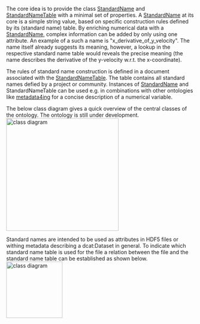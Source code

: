 The core idea is to provide the class <a href="https://matthiasprobst.github.io/ssno#StandardName">StandardName</a> and <a href="https://matthiasprobst.github.io/ssno#StandardName">StandardNameTable</a> with a minimal set of properties. A <a href="https://matthiasprobst.github.io/ssno#StandardName">StandardName</a> at its core is a simple string value, based on specific construction rules defined by its (standard name) table.
By enriching numerical data with a <a href="https://matthiasprobst.github.io/ssno#StandardName">StandardName</a>, complex information can be added by only using one attribute. An example of a such a name is "x_derivative_of_y_velocity". The name itself already suggests its meaning, however, a lookup in the respective standard name table would reveals the precise meaning (the name describes the derivative of the y-velocity w.r.t. the x-coordinate).

The rules of standard name construction is defined in a document associated with the <a href="https://matthiasprobst.github.io/ssno#StandardName">StandardNameTable</a>. The table contains all standard names defied by a project or community. Instances of <a href="https://matthiasprobst.github.io/ssno#StandardName">StandardName</a> and StandardNameTable can be used e.g. in combinations with other ontologies like <a href="https://nfdi4ing.pages.rwth-aachen.de/metadata4ing/metadata4ing/" target="_blank">metadata4ing</a> for a concise description of a numerical variable.

The below class diagram gives a quick overview of the central classes of the ontology. The ontology is still under development. 
<img alt="class diagram" src="https://github.com/matthiasprobst/ssno/blob/main/documentation/imgs/SSNO_VERSION/classdiagram.png?raw=true" height="300 px">

Standard names are intended to be used as attributes in HDF5 files or withing metadata describing a dcat:Dataset in general. To indicate which standard name table is used for the file a relation between the file and the standard name table can be established as shown below.
<img alt="class diagram" src="https://github.com/matthiasprobst/ssno/blob/main/documentation/imgs/SSNO_VERSION/things_and_snt.png?raw=true" height="150 px">
